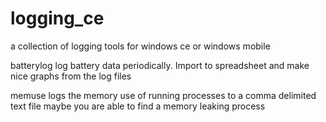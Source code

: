 logging_ce
==========

a collection of logging tools for windows ce or windows mobile

batterylog
  log battery data periodically. Import to spreadsheet and make nice graphs from the log files

memuse
  logs the memory use of running processes to a comma delimited text file
  maybe you are able to find a memory leaking process
  

